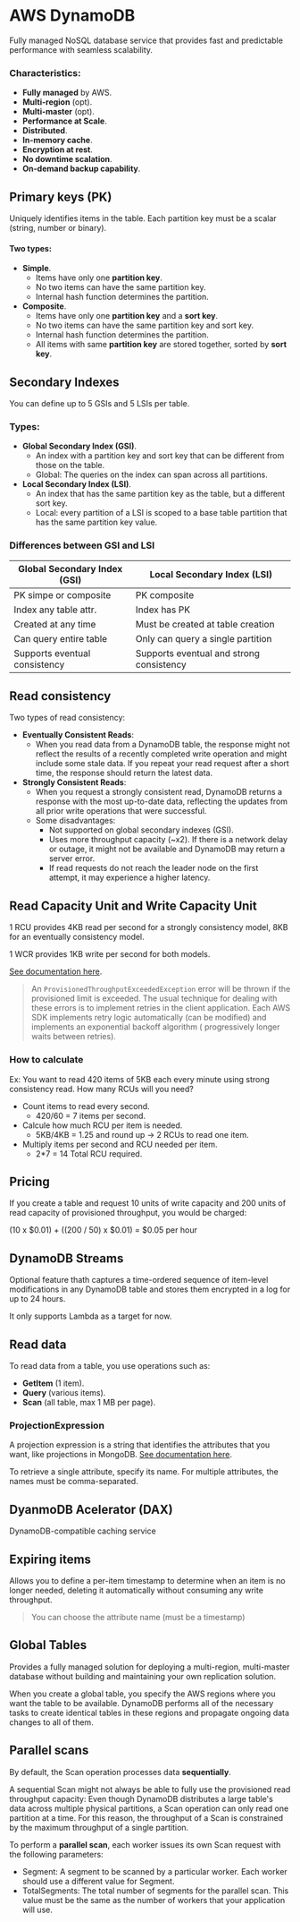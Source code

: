 # AWS DynamoDB

Fully managed NoSQL database service that provides fast and predictable performance with seamless scalability.

### Characteristics:
- **Fully managed** by AWS.
- **Multi-region** (opt).
- **Multi-master** (opt).
- **Performance at Scale**.
- **Distributed**.
- **In-memory cache**.
- **Encryption at rest**.
- **No downtime scalation**.
- **On-demand backup capability**.

## Primary keys (PK)

Uniquely identifies items in the table. Each partition key must be a scalar (string, number or binary).

#### Two types:

- **Simple**.
    - Items have only one **partition key**.
    - No two items can have the same partition key.
    - Internal hash function determines the partition.
- **Composite**.
    - Items have only one **partition key** and a **sort key**.
    - No two items can have the same partition key and sort key.
    - Internal hash function determines the partition.
    - All items with same **partition key** are stored together, sorted by **sort key**.

## Secondary Indexes

You can define up to 5 GSIs and 5 LSIs per table.

### Types:

- **Global Secondary Index (GSI)**.
    - An index with a partition key and sort key that can be different from those on the table.
    - Global: The queries on the index can span across all partitions.
- **Local Secondary Index (LSI)**.
    - An index that has the same partition key as the table, but a different sort key.
    - Local: every partition of a LSI is scoped to a base table partition that has the same partition key value.

### Differences between GSI and LSI

| Global Secondary Index (GSI)  | Local Secondary Index (LSI)              |
| ----------------------------- | ---------------------------------------- |
| PK simpe or composite         | PK composite                             |
| Index any table attr.         | Index has PK                             |
| Created at any time           | Must be created at table creation        |
| Can query entire table        | Only can query a single partition        |
| Supports eventual consistency | Supports eventual and strong consistency |

## Read consistency

Two types of read consistency:

- **Eventually Consistent Reads**:
    - When you read data from a DynamoDB table, the response might not reflect the results of a recently completed write operation and might include some stale data. If you repeat your read request after a short time, the response should return the latest data.
- **Strongly Consistent Reads**:
    - When you request a strongly consistent read, DynamoDB returns a response with the most up-to-date data, reflecting the updates from all prior write operations that were successful.
    - Some disadvantages:
        - Not supported on global secondary indexes (GSI).
        - Uses more throughput capacity (~x2). If there is a network delay or outage, it might not be available and DynamoDB may return a server error.
        - If read requests do not reach the leader node on the first attempt, it may experience a higher latency.

## Read Capacity Unit and Write Capacity Unit

1 RCU provides 4KB read per second for a strongly consistency model, 8KB for an eventually consistency model.

1 WCR provides 1KB write per second for both models.

[See documentation here](https://docs.aws.amazon.com/amazondynamodb/latest/developerguide/HowItWorks.ReadWriteCapacityMode.html).

> An `ProvisionedThroughputExceededException` error will be thrown if the provisioned limit is exceeded. The usual technique for dealing with these errors is to implement retries in the client application. Each AWS SDK implements retry logic automatically (can be modified) and implements an exponential backoff algorithm ( progressively longer waits between retries).

### How to calculate

Ex: You want to read 420 items of 5KB each every minute using strong consistency read. How many RCUs will you need?

- Count items to read every second.
    - 420/60 = 7 items per second.
- Calcule how much RCU per item is needed.
    - 5KB/4KB = 1.25 and round up -> 2 RCUs to read one item.
- Multiply items per second and RCU needed per item.
    - 2*7 = 14 Total RCU required.

## Pricing

If you create a table and request 10 units of write capacity and 200 units of read capacity of provisioned throughput, you would be charged:

(10 x $0.01) + ((200 / 50) x $0.01) = $0.05 per hour

## DynamoDB Streams

Optional feature thath captures a time-ordered sequence of item-level modifications in any DynamoDB table and stores them encrypted in a log for up to 24 hours.

It only supports Lambda as a target for now.

## Read data

To read data from a table, you use operations such as:

- **GetItem** (1 item).
- **Query** (various items).
- **Scan** (all table, max 1 MB per page).

### ProjectionExpression

A projection expression is a string that identifies the attributes that you want, like projections in MongoDB. [See documentation here](https://docs.aws.amazon.com/amazondynamodb/latest/developerguide/Expressions.ProjectionExpressions.html).

To retrieve a single attribute, specify its name. For multiple attributes, the names must be comma-separated.

## DyanmoDB Acelerator (DAX)

DynamoDB-compatible caching service

## Expiring items

Allows you to define a per-item timestamp to determine when an item is no longer needed, deleting it automatically without consuming any write throughput.

> You can choose the attribute name (must be a timestamp)

## Global Tables

Provides a fully managed solution for deploying a multi-region, multi-master database without building and maintaining your own replication solution.

When you create a global table, you specify the AWS regions where you want the table to be available. DynamoDB performs all of the necessary tasks to create identical tables in these regions and propagate ongoing data changes to all of them.

## Parallel scans

By default, the Scan operation processes data **sequentially**.

A sequential Scan might not always be able to fully use the provisioned read throughput capacity: Even though DynamoDB distributes a large table's data across multiple physical partitions, a Scan operation can only read one partition at a time. For this reason, the throughput of a Scan is constrained by the maximum throughput of a single partition.

To perform a **parallel scan**, each worker issues its own Scan request with the following parameters:
- Segment: A segment to be scanned by a particular worker. Each worker should use a different value for Segment.
- TotalSegments: The total number of segments for the parallel scan. This value must be the same as the number of workers that your application will use.